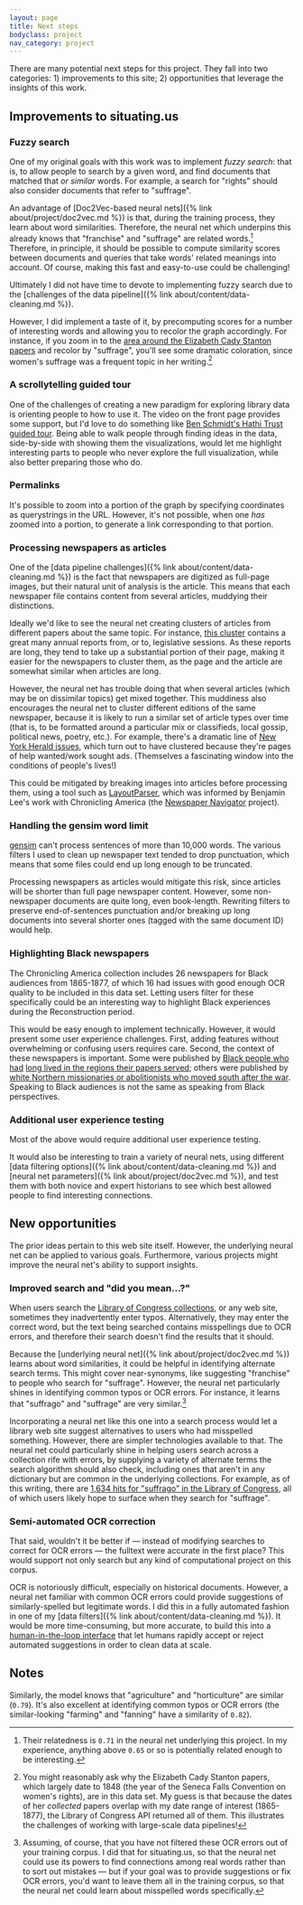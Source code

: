 ```yaml
---
layout: page
title: Next steps
bodyclass: project
nav_category: project
---
```


There are many potential next steps for this project. They fall into two categories: 1) improvements to this site; 2) opportunities that leverage the insights of this work.

## Improvements to situating.us

### Fuzzy search
One of my original goals with this work was to implement _fuzzy search_: that is, to allow people to search by a given word, and find documents that matched that _or similar_ words. For example, a search for "rights" should also consider documents that refer to "suffrage".

An advantage of [Doc2Vec-based neural nets]({% link about/project/doc2vec.md %})  is that, during the training process, they learn about word similarities. Therefore, the neural net which underpins this already knows that "franchise" and "suffrage" are related words.[^1] Therefore, in principle, it should be possible to compute similarity scores between documents and queries that take words' related meanings into account. Of course, making this fast and easy-to-use could be challenging!

Ultimately I did not have time to devote to implementing fuzzy search due to the  [challenges of the data pipeline]({% link about/content/data-cleaning.md %}).

However, I did implement a taste of it, by precomputing scores for a number of interesting words and allowing you to recolor the graph accordingly. For instance, if you zoom in to the [area around the Elizabeth Cady Stanton papers](/explore?xmin=5.29&xmax=5.69&ymin=8.86&ymax=9.26) and recolor by "suffrage", you'll see some dramatic coloration, since women's suffrage was a frequent topic in her writing.[^2]

### A scrollytelling guided tour
One of the challenges of creating a new paradigm for exploring library data is orienting people to how to use it. The video on the front page provides some support, but I'd love to do something like [Ben Schmidt's Hathi Trust guided tour](http://creatingdata.us/datasets/hathi-features/). Being able to walk people through finding ideas in the data, side-by-side with showing them the visualizations, would let me highlight interesting parts to people who never explore the full visualization, while also better preparing those who do.

### Permalinks
It's possible to zoom into a portion of the graph by specifying coordinates as querystrings in the URL. However, it's not possible, when one _has_ zoomed into a portion, to generate a link corresponding to that portion.

### Processing newspapers as articles
One of the [data pipeline challenges]({% link about/content/data-cleaning.md %}) is the fact that newspapers are digitized as full-page images, but their natural unit of analysis is the article. This means that each newspaper file contains content from several articles, muddying their distinctions.

Ideally we'd like to see the neural net creating clusters of articles from different papers about the same topic. For instance, [this cluster](/explore?xmin=0.17&xmax=0.24&ymin=6.45&ymax=6.55) contains a great many annual reports from, or to, legislative sessions. As these reports are long, they tend to take up a substantial portion of their page, making it easier for the newspapers to cluster them, as the page and the article are somewhat similar when articles are long.

However, the neural net has trouble doing that when several articles (which may be on dissimilar topics) get mixed together. This muddiness also encourages the neural net to cluster different editions of the same newspaper, because it is likely to run a similar set of article types over time (that is, to be formatted around a particular mix or classifieds, local gossip, political news, poetry, etc.). For example, there's a dramatic line of [New York Herald issues](/explore?xmin=4.0&xmax=4.2&ymin=-1.3&ymax=-0.3), which turn out to have clustered because they're pages of help wanted/work sought ads. (Themselves a fascinating window into the conditions of people's lives!)

This could be mitigated by breaking images into articles before processing them, using a tool such as [LayoutParser](https://layout-parser.github.io/), which was informed by Benjamin Lee's work with Chronicling America (the [Newspaper Navigator](https://news-navigator.labs.loc.gov/) project).

### Handling the gensim word limit

[gensim](https://radimrehurek.com/gensim/) can't process sentences of more than 10,000 words. The various filters I used to clean up newspaper text tended to drop punctuation, which means that some files could end up long enough to be truncated.

Processing newspapers as articles would mitigate this risk, since articles will be shorter than full page newspaper content. However, some non-newspaper documents are quite long, even book-length. Rewriting filters to preserve end-of-sentences punctuation and/or breaking up long documents into several shorter ones (tagged with the same document ID) would help.

### Highlighting Black newspapers
The Chronicling America collection includes 26 newspapers for Black audiences from 1865-1877, of which 16 had issues with good enough OCR quality to be included in this data set. Letting users filter for these specifically could be an interesting way to highlight Black experiences during the Reconstruction period.

This would be easy enough to implement technically. However, it would present some user experience challenges. First, adding features without overwhelming or confusing users requires care. Second, the context of these newspapers is important. Some were published by [Black people who had](https://chroniclingamerica.loc.gov/lccn/sn83025783/) [long lived in the regions their papers served](https://chroniclingamerica.loc.gov/lccn/sn84020151/); others were published by [white Northern missionaries or abolitionists who moved south after the war](https://chroniclingamerica.loc.gov/lccn/sn83025784/). Speaking to Black audiences is not the same as speaking from Black perspectives.

### Additional user experience testing
Most of the above would require additional user experience testing.

It would also be interesting to train a variety of neural nets, using different [data filtering options]({% link about/content/data-cleaning.md %}) and [neural net parameters]({% link about/project/doc2vec.md %}), and test them with both novice and expert historians to see which best allowed people to find interesting connections.

## New opportunities
The prior ideas pertain to this web site itself. However, the underlying neural net can be applied to various goals. Furthermore, various projects might improve the neural net's ability to support insights.

### Improved search and "did you mean...?"
When users search the [Library of Congress collections](https://www.loc.gov), or any web site, sometimes they inadvertently enter typos. Alternatively, they may enter the correct word, but the text being searched contains misspellings due to OCR errors, and therefore their search doesn't find the results that it should.

Because the [underlying neural net]({% link about/project/doc2vec.md %}) learns about word similarities, it could be helpful in identifying alternate search terms. This might cover near-synonyms, like suggesting "franchise" to people who search for "suffrage". However, the neural net particularly shines in identifying common typos or OCR errors. For instance, it learns that "suffrago" and "suffrage" are very similar.[^3]

Incorporating a neural net like this one into a search process would let a library web site suggest alternatives to users who had misspelled something. However, there are simpler technologies available to that. The neural net could particularly shine in helping users search across a collection rife with errors, by supplying a variety of alternate terms the search algorithm should also check, including ones that aren't in any dictionary but are common in the underlying collections. For example, as of this writing, there are [1,634 hits for "suffrago" in the Library of Congress](https://www.loc.gov/search/?q=suffrago), all of which users likely hope to surface when they search for "suffrage".

### Semi-automated OCR correction
That said, wouldn't it be better if — instead of modifying searches to correct for OCR errors — the fulltext were accurate in the first place? This would support not only search but any kind of computational project on this corpus.

OCR is notoriously difficult, especially on historical documents. However, a neural net familiar with common OCR errors could provide suggestions of similarly-spelled but legitimate words. I did this in a fully automated fashion in one of my [data filters]({% link about/content/data-cleaning.md %}). It would be more time-consuming, but more accurate, to build this into a [human-in-the-loop interface](https://labs.loc.gov/work/experiments/humans-loop/) that let humans rapidly accept or reject automated suggestions in order to clean data at scale.

## Notes
[^1]: Their relatedness is `0.71` in the neural net underlying this project. In  my experience, anything above `0.65` or so is potentially related enough to be interesting.

Similarly, the model knows that "agriculture" and "horticulture" are similar (`0.79`). It's also excellent at identifying common typos or OCR errors (the similar-looking "farming" and "fanning" have a similarity of `0.82`).

[^2]: You might reasonably ask why the Elizabeth Cady Stanton papers, which largely date to 1848 (the year of the Seneca Falls Convention on women's rights), are in this data set. My guess is that because the dates of her _collected_ papers overlap with my date range of interest (1865-1877), the Library of Congress API returned all of them. This illustrates the challenges of working with large-scale data pipelines!

[^3]: Assuming, of course, that you have not filtered these OCR errors out of your training corpus. I did that for situating.us, so that the neural net could use its powers to find connections among real words rather than to sort out mistakes — but if your goal was to provide suggestions or fix OCR errors, you'd want to leave them all in the training corpus, so that the neural net could learn about misspelled words specifically.
